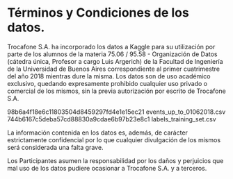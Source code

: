 # Términos y Condiciones de los datos.

Trocafone S.A. ha incorporado los datos a Kaggle para su utilización por parte de los alumnos de la materia 75.06 / 95.58 - Organización de Datos (cátedra única, Profesor a cargo Luis Argerich) de la Facultad de Ingeniería de la Universidad de Buenos Aires correspondiente al primer cuatrimestre del año 2018 mientras dure la misma. Los datos son de uso académico exclusivo, quedando expresamente prohibido cualquier uso privado o comercial de los mismos, sin la previa autorización por escrito de Trocafone S.A.

98b6a4f18e6c11803504d8459297fd4e1e15ec21  events_up_to_01062018.csv
744b6167c5deba57cd88830a9cdae6b97b23e8c1  labels_training_set.csv

La información contenida en los datos es, además, de carácter estrictamente confidencial por lo que cualquier divulgación de los mismos será considerada una falta grave.

Los Participantes asumen la responsabilidad por los daños y perjuicios que mal uso de los datos pudiere ocasionar a Trocafone S.A. y a terceros.
